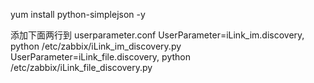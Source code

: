  yum install python-simplejson -y

添加下面两行到 userparameter.conf
UserParameter=iLink_im.discovery, python /etc/zabbix/iLink_im_discovery.py
UserParameter=iLink_file.discovery, python /etc/zabbix/iLink_file_discovery.py